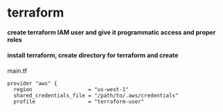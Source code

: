 # terraform

#### create terraform IAM user and give it programmatic access and proper roles


#### install terraform, create directory for terraform and create 


main.tf
```
provider "aws" {
  region                  = "us-west-1"
  shared_credentials_file = "/path/to/.aws/credentials"
  profile                 = "terraform-user"

